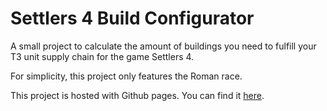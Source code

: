 # Settlers 4 Build Configurator

A small project to calculate the amount of buildings you need to fulfill your T3 unit supply chain for the game Settlers 4.

For simplicity, this project only features the Roman race.

This project is hosted with Github pages. You can find it [here](https://sir-hennihau.github.io/Settlers-4-Build-Configurator/).
